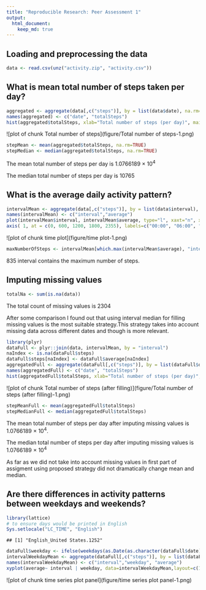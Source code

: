 ```yaml
---
title: "Reproducible Research: Peer Assessment 1"
output: 
  html_document:
    keep_md: true
---
```



## Loading and preprocessing the data

```r
data <- read.csv(unz("activity.zip", "activity.csv"))
```
## What is mean total number of steps taken per day?

```r
aggregated <- aggregate(data[,c("steps")], by = list(data$date), na.rm=FALSE, "sum")
names(aggregated) <- c("date", "totalSteps")
hist(aggregated$totalSteps, xlab="Total number of steps (per day)", main="Total number of steps")
```

![plot of chunk Total number of steps](figure/Total number of steps-1.png) 

```r
stepMean <- mean(aggregated$totalSteps, na.rm=TRUE)
stepMedian <- median(aggregated$totalSteps, na.rm=TRUE)
```
The mean total number of steps per day is 1.0766189 &times; 10<sup>4</sup>

The median total number of steps per day is 10765

## What is the average daily activity pattern?

```r
intervalMean <- aggregate(data[,c("steps")], by = list(data$interval), na.rm=TRUE, "mean")
names(intervalMean) <- c("interval","average")
plot(intervalMean$interval, intervalMean$average, type="l", xaxt="n", xlab="Intervals", ylab="Average number of steps")
axis( 1, at = c(0, 600, 1200, 1800, 2355), labels=c("00:00", "06:00", "12:00", "18:00", "23:55"))
```

![plot of chunk time plot](figure/time plot-1.png) 

```r
maxNumberOfSteps <- intervalMean[which.max(intervalMean$average), "interval"]
```
835 interval contains the maximum number of steps.

## Imputing missing values

```r
totalNa <- sum(is.na(data)) 
```
The total count of missing values is 2304

After some comparison I found out that using interval median for filling missing values is the most suitable strategy.This strategy takes into account missing data across different dates and though is more relevant.

```r
library(plyr)
dataFull <- plyr::join(data, intervalMean, by = "interval")
naIndex <- is.na(dataFull$steps)
dataFull$steps[naIndex] <- dataFull$average[naIndex]
aggregatedFull <- aggregate(dataFull[,c("steps")], by = list(dataFull$date), "sum")
names(aggregatedFull) <- c("date", "totalSteps")
hist(aggregatedFull$totalSteps, xlab="Total number of steps (per day)", main="Total number of steps(without missing values)")
```

![plot of chunk Total number of steps (after filling)](figure/Total number of steps (after filling)-1.png) 

```r
stepMeanFull <- mean(aggregatedFull$totalSteps)
stepMedianFull <- median(aggregatedFull$totalSteps)
```
The mean total number of steps per day after imputing missing values is 1.0766189 &times; 10<sup>4</sup>.

The median total number of steps per day after imputing missing values is 1.0766189 &times; 10<sup>4</sup>

As far as we did not take into account missing values in first part of assigment using proposed strategy did not dramatically change mean and median.  

## Are there differences in activity patterns between weekdays and weekends?

```r
library(lattice)
# to ensure days would be printed in English
Sys.setlocale("LC_TIME", "English")
```

```
## [1] "English_United States.1252"
```

```r
dataFull$weekday <- ifelse(weekdays(as.Date(as.character(dataFull$date),"%Y-%m-%d")) %in% c('Sunday','Saturday'), "weekend", "weekday")
intervalWeekdayMean <- aggregate(dataFull[,c("steps")], by = list(dataFull$interval, dataFull$weekday), "mean")
names(intervalWeekdayMean) <- c("interval","weekday", "average")
xyplot(average~ interval | weekday, data=intervalWeekdayMean,layout=c(1,2),type="l")
```

![plot of chunk time series plot panel](figure/time series plot panel-1.png) 
